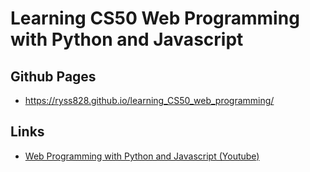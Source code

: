 # Learning CS50 Web Programming with Python and Javascript

## Github Pages

- https://ryss828.github.io/learning_CS50_web_programming/

## Links

- [Web Programming with Python and Javascript (Youtube)](https://www.youtube.com/playlist?list=PLhQjrBD2T382hIW-IsOVuXP1uMzEvmcE5)
